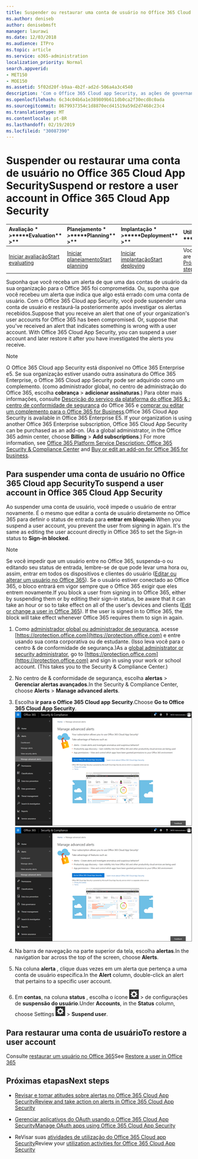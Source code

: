 ```yaml
---
title: Suspender ou restaurar uma conta de usuário no Office 365 Cloud App Security
ms.author: deniseb
author: denisebmsft
manager: laurawi
ms.date: 12/03/2018
ms.audience: ITPro
ms.topic: article
ms.service: o365-administration
localization_priority: Normal
search.appverid:
- MET150
- MOE150
ms.assetid: 5f02d20f-b9aa-4b2f-ad2d-506a4a3c4540
description: 'Com o Office 365 Cloud app Security, as ações de governança que você pode executar são suspender ou cancelar a suspensão de uma conta de usuário. '
ms.openlocfilehash: 6c34c04b6a1e389809b611db0ca2f30ecd8c0ada
ms.sourcegitcommit: 8679937354c1d8870ecd41519a59d2d7468c23c4
ms.translationtype: MT
ms.contentlocale: pt-BR
ms.lasthandoff: 02/19/2019
ms.locfileid: "30087390"
---
```

# <a name="suspend-or-restore-a-user-account-in-office-365-cloud-app-security"></a><span data-ttu-id="54089-103">Suspender ou restaurar uma conta de usuário no Office 365 Cloud App Security</span><span class="sxs-lookup"><span data-stu-id="54089-103">Suspend or restore a user account in Office 365 Cloud App Security</span></span>

|<span data-ttu-id="54089-104">Avaliação \* *\>*\*</span><span class="sxs-lookup"><span data-stu-id="54089-104">\*\*\*\*Evaluation\*\* \>\*\*</span></span>|<span data-ttu-id="54089-105">Planejamento \* *\>*\*</span><span class="sxs-lookup"><span data-stu-id="54089-105">\*\*\*\*Planning\*\* \>\*\*</span></span>|<span data-ttu-id="54089-106">Implantação \* *\>*\*</span><span class="sxs-lookup"><span data-stu-id="54089-106">\*\*\*\*Deployment\*\* \>\*\*</span></span>|<span data-ttu-id="54089-107">Utilização \* \* \*</span><span class="sxs-lookup"><span data-stu-id="54089-107">\*\*\*\*Utilization\*\*\*\*</span></span>|
|:-----|:-----|:-----|:-----|
|[<span data-ttu-id="54089-108">Iniciar avaliação</span><span class="sxs-lookup"><span data-stu-id="54089-108">Start evaluating</span></span>](office-365-cas-overview.md) <br/> |[<span data-ttu-id="54089-109">Iniciar planejamento</span><span class="sxs-lookup"><span data-stu-id="54089-109">Start planning</span></span>](get-ready-for-office-365-cas.md) <br/> |[<span data-ttu-id="54089-110">Iniciar implantação</span><span class="sxs-lookup"><span data-stu-id="54089-110">Start deploying</span></span>](turn-on-office-365-cas.md) <br/> |<span data-ttu-id="54089-111">Você está aqui!</span><span class="sxs-lookup"><span data-stu-id="54089-111">You are here!</span></span>  <br/> [<span data-ttu-id="54089-112">Próximas etapas</span><span class="sxs-lookup"><span data-stu-id="54089-112">Next steps</span></span>](suspend-or-restore-an-account-in-ocas.md#nextsteps) <br/> |
   
<span data-ttu-id="54089-p101">Suponha que você receba um alerta de que uma das contas de usuário da sua organização para o Office 365 foi comprometida. Ou, suponha que você recebeu um alerta que indica que algo está errado com uma conta de usuário. Com o Office 365 Cloud app Security, você pode suspender uma conta de usuário e restaurá-la posteriormente após investigar os alertas recebidos.</span><span class="sxs-lookup"><span data-stu-id="54089-p101">Suppose that you receive an alert that one of your organization's user accounts for Office 365 has been compromised. Or, suppose that you've received an alert that indicates something is wrong with a user account. With Office 365 Cloud App Security, you can suspend a user account and later restore it after you have investigated the alerts you receive.</span></span>
  
> [!NOTE]
> <span data-ttu-id="54089-p102">O Office 365 Cloud app Security está disponível no Office 365 Enterprise e5. Se sua organização estiver usando outra assinatura do Office 365 Enterprise, o Office 365 Cloud app Security pode ser adquirido como um complemento. (como administrador global, no centro de administração do Office 365, escolha **cobrança** \> **adicionar assinaturas**.) Para obter mais informações, consulte [Descrição do serviço da plataforma do office 365 &amp; : centro de conformidade de segurança](https://technet.microsoft.com/en-us/library/dn933793.aspx) do Office 365 e [comprar ou editar um complemento para o Office 365 for Business](https://support.office.com/article/4e7b57d6-b93b-457d-aecd-0ea58bff07a6).</span><span class="sxs-lookup"><span data-stu-id="54089-p102">Office 365 Cloud App Security is available in Office 365 Enterprise E5. If your organization is using another Office 365 Enterprise subscription, Office 365 Cloud App Security can be purchased as an add-on. (As a global administrator, in the Office 365 admin center, choose **Billing** \> **Add subscriptions**.) For more information, see [Office 365 Platform Service Description: Office 365 Security &amp; Compliance Center](https://technet.microsoft.com/en-us/library/dn933793.aspx) and [Buy or edit an add-on for Office 365 for business](https://support.office.com/article/4e7b57d6-b93b-457d-aecd-0ea58bff07a6).</span></span> 
  
## <a name="to-suspend-a-user-account-in-office-365-cloud-app-security"></a><span data-ttu-id="54089-119">Para suspender uma conta de usuário no Office 365 Cloud app Security</span><span class="sxs-lookup"><span data-stu-id="54089-119">To suspend a user account in Office 365 Cloud App Security</span></span>

<span data-ttu-id="54089-p103">Ao suspender uma conta de usuário, você impede o usuário de entrar novamente. É o mesmo que editar a conta de usuário diretamente no Office 365 para definir o status de entrada para **entrar em bloqueio**.</span><span class="sxs-lookup"><span data-stu-id="54089-p103">When you suspend a user account, you prevent the user from signing in again. It's the same as editing the user account directly in Office 365 to set the Sign-in status to **Sign-in blocked**.</span></span>
  
> [!NOTE]
> <span data-ttu-id="54089-p104">Se você impedir que um usuário entre no Office 365, suspenda-o ou editando seu status de entrada, lembre-se de que pode levar uma hora ou, assim, entrar em todos os dispositivos e clientes do usuário ([Editar ou alterar um usuário no Office 365](https://support.office.com/article/42BB3F17-8F9D-4182-B434-5F1C8024E614#SingleUserPreview)). Se o usuário estiver conectado ao Office 365, o bloco entrará em vigor sempre que o Office 365 exigir que eles entrem novamente.</span><span class="sxs-lookup"><span data-stu-id="54089-p104">If you block a user from signing in to Office 365, either by suspending them or by editing their sign-in status, be aware that it can take an hour or so to take effect on all of the user's devices and clients ([Edit or change a user in Office 365](https://support.office.com/article/42BB3F17-8F9D-4182-B434-5F1C8024E614#SingleUserPreview)). If the user is signed in to Office 365, the block will take effect whenever Office 365 requires them to sign in again.</span></span> 
  
1. <span data-ttu-id="54089-p105">Como [administrador global ou administrador de segurança](permissions-in-the-security-and-compliance-center.md), acesse [https://protection.office.com](https://protection.office.com) e entre usando sua conta corporativa ou de estudante. (Isso leva você para o centro &amp; de conformidade de segurança.)</span><span class="sxs-lookup"><span data-stu-id="54089-p105">As a [global administrator or security administrator](permissions-in-the-security-and-compliance-center.md), go to [https://protection.office.com](https://protection.office.com) and sign in using your work or school account. (This takes you to the Security &amp; Compliance Center.)</span></span> 
    
2. <span data-ttu-id="54089-126">No centro de &amp; conformidade de segurança, escolha **alertas** \> **Gerenciar alertas avançados**.</span><span class="sxs-lookup"><span data-stu-id="54089-126">In the Security &amp; Compliance Center, choose **Alerts** \> **Manage advanced alerts**.</span></span>
    
3. <span data-ttu-id="54089-127">Escolha **ir para o Office 365 Cloud app Security**.</span><span class="sxs-lookup"><span data-stu-id="54089-127">Choose **Go to Office 365 Cloud App Security**.</span></span><br><span data-ttu-id="54089-128">![No centro de &amp; conformidade de segurança, escolha Gerenciar alertas avançados para acessar o Office 365 Cloud app Security](media/958632d4-03e3-4ade-8e22-d5509db6fca7.png)</span><span class="sxs-lookup"><span data-stu-id="54089-128">![In the Security &amp; Compliance Center, choose Manage Advanced Alerts to go to Office 365 Cloud App Security](media/958632d4-03e3-4ade-8e22-d5509db6fca7.png)</span></span><br>
  
4. <span data-ttu-id="54089-129">Na barra de navegação na parte superior da tela, escolha **alertas**.</span><span class="sxs-lookup"><span data-stu-id="54089-129">In the navigation bar across the top of the screen, choose **Alerts**.</span></span>
    
5. <span data-ttu-id="54089-130">Na coluna **alerta** , clique duas vezes em um alerta que pertença a uma conta de usuário específica.</span><span class="sxs-lookup"><span data-stu-id="54089-130">In the **Alert** column, double-click an alert that pertains to a specific user account.</span></span> 
    
6. <span data-ttu-id="54089-131">Em **contas**, na coluna **status** , escolha o ícone ![](media/e01b75cc-b28f-4b83-8f86-b1b13dc27ab2.png) \> de configurações de **suspensão do usuário**.</span><span class="sxs-lookup"><span data-stu-id="54089-131">Under **Accounts**, in the **Status** column, choose Settings ![settings icon](media/e01b75cc-b28f-4b83-8f86-b1b13dc27ab2.png) \> **Suspend user**.</span></span>
    
## <a name="to-restore-a-user-account"></a><span data-ttu-id="54089-132">Para restaurar uma conta de usuário</span><span class="sxs-lookup"><span data-stu-id="54089-132">To restore a user account</span></span>

<span data-ttu-id="54089-133">Consulte [restaurar um usuário no Office 365](https://support.office.com/article/2c261e42-5dd1-48b0-845f-2a016d29cfc1)</span><span class="sxs-lookup"><span data-stu-id="54089-133">See [Restore a user in Office 365](https://support.office.com/article/2c261e42-5dd1-48b0-845f-2a016d29cfc1)</span></span>
  
## <a name="next-steps"></a><span data-ttu-id="54089-134">Próximas etapas</span><span class="sxs-lookup"><span data-stu-id="54089-134">Next steps</span></span>

- [<span data-ttu-id="54089-135">Revisar e tomar atitudes sobre alertas no Office 365 Cloud App Security</span><span class="sxs-lookup"><span data-stu-id="54089-135">Review and take action on alerts in Office 365 Cloud App Security</span></span>](review-office-365-cas-alerts.md)
    
- [<span data-ttu-id="54089-136">Gerenciar aplicativos do OAuth usando o Office 365 Cloud App Security</span><span class="sxs-lookup"><span data-stu-id="54089-136">Manage OAuth apps using Office 365 Cloud App Security</span></span>](manage-app-permissions-in-ocas.md)
    
- <span data-ttu-id="54089-137">ReVisar suas [atividades de utilização do Office 365 Cloud app Security](utilization-activities-for-ocas.md)</span><span class="sxs-lookup"><span data-stu-id="54089-137">Review your [utilization activities for Office 365 Cloud App Security](utilization-activities-for-ocas.md)</span></span>
    

